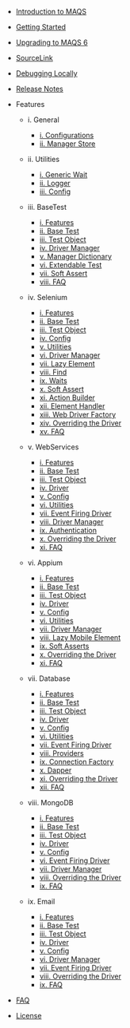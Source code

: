 - [Introduction to MAQS ](MAQS_7/Introduction.md)

- [Getting Started](MAQS_7/Getting-Started.md)
- [Upgrading to MAQS 6](MAQS_7/UpgradingFromMAQS6ToMAQS7.md)
- [SourceLink](MAQS_7/SourceLink.md)
- [Debugging Locally](MAQS_7/Debugging-Locally.md)
- [Release Notes](MAQS_7/ReleaseNotes.md)

- Features

  - i. General

    - [i. Configurations](MAQS_7/General/EnterpriseConfiguration.md)
    - [ii. Manager Store](MAQS_7/General/ManagerStore.md)

  - ii. Utilities

    - [i. Generic Wait](MAQS_7/Utilities/Generic-Waits.md)
    - [ii. Logger](MAQS_7/Utilities/Logger.md)
    - [iii. Config](MAQS_7/Utilities/Config.md)

  - iii. BaseTest

    - [i. Features](MAQS_7/Base/BaseFeatures.md)
    - [ii. Base Test](MAQS_7/Base/BaseTest.md)
    - [iii. Test Object](MAQS_7/Base/BaseTestObject.md)
    - [iv. Driver Manager](MAQS_7/Base/DriverManager.md)
    - [v. Manager Dictionary](MAQS_7/Base/ManagerDictionary.md)
    - [vi. Extendable Test](MAQS_7/Base/BaseExtendableTest.md)
    - [vii. Soft Assert](MAQS_7/Base/SoftAsserts.md)
    - [viii. FAQ](MAQS_7/Base/BaseFAQ.md)

  - iv. Selenium

    - [i. Features](MAQS_7/Selenium/SeleniumFeatures.md)
    - [ii. Base Test](MAQS_7/Selenium/SeleniumBaseTest.md)
    - [iii. Test Object](MAQS_7/Selenium/SeleniumTestObject.md)
    - [iv. Config](MAQS_7/Selenium/SeleniumConfig.md)
    - [v. Utilities](MAQS_7/Selenium/SeleniumUtilities.md)
    - [vi. Driver Manager](MAQS_7/Selenium/SeleniumDriverManager.md)
    - [vii. Lazy Element](MAQS_7/Selenium/LazyElement.md)
    - [viii. Find](MAQS_7/Selenium/SeleniumFind.md)
    - [ix. Waits](MAQS_7/Selenium/Waits.md)
    - [x. Soft Assert](MAQS_7/Selenium/SoftAsserts.md)
    - [xi. Action Builder](MAQS_7/Selenium/ActionBuilder.md)
    - [xii. Element Handler](MAQS_7/Selenium/ElementHandler.md)
    - [xiii. Web Driver Factory](MAQS_7/Selenium/WebDriverFactory.md)
    - [xiv. Overriding the Driver](MAQS_7/Selenium/SeleniumOverride.md)
    - [xv. FAQ](MAQS_7/Selenium/SeleniumFAQ.md)

  - v. WebServices

    - [i. Features](MAQS_7/WebService/WebServiceFeatures.md)
    - [ii. Base Test](MAQS_7/WebService/WebServiceBaseTest.md)
    - [iii. Test Object](MAQS_7/WebService/WebServiceTestObject.md)
    - [iv. Driver](MAQS_7/WebService/WebServiceDriver.md)
    - [v. Config](MAQS_7/WebService/WebServiceConfig.md)
    - [vi. Utilities](MAQS_7/WebService/WebServiceUtilities.md)
    - [vii. Event Firing Driver](MAQS_7/WebService/WebServiceEventFiringDriver.md)
    - [viii. Driver Manager](MAQS_7/WebService/WebServiceDriverManager.md)
    - [ix. Authentication](MAQS_7/WebService/WebServiceAuth.md)
    - [x. Overriding the Driver](MAQS_7/WebService/WebServiceOverride.md)
    - [xi. FAQ](MAQS_7/WebService/WebServicesFAQ.md)

  - vi. Appium

    - [i. Features](MAQS_7/Appium/AppiumFeatures.md)
    - [ii. Base Test](MAQS_7/Appium/AppiumBaseTest.md)
    - [iii. Test Object](MAQS_7/Appium/AppiumTestObject.md)
    - [iv. Driver](MAQS_7/Appium/AppiumDriver.md)
    - [v. Config](MAQS_7/Appium/AppiumConfig.md)
    - [vi. Utilities](MAQS_7/Appium/AppiumUtilities.md)
    - [vii. Driver Manager](MAQS_7/Appium/AppiumDriverManager.md)
    - [viii. Lazy Mobile Element](MAQS_7/Appium/LazyMobileElement.md)
    - [ix. Soft Asserts](MAQS_7/Appium/AppiumSoftAssert.md)
    - [x. Overriding the Driver](MAQS_7/Appium/AppiumOverride.md)
    - [xi. FAQ](MAQS_7/Appium/AppiumFAQ.md)

  - vii. Database

    - [i. Features](MAQS_7/Database/DatabaseFeatures.md)
    - [ii. Base Test](MAQS_7/Database/DatabaseBaseTest.md)
    - [iii. Test Object](MAQS_7/Database/DatabaseTestObject.md)
    - [iv. Driver](MAQS_7/Database/DatabaseDriver.md)
    - [v. Config](MAQS_7/Database/DatabaseConfig.md)
    - [vi. Utilities](MAQS_7/Database/DatabaseUtilites.md)
    - [vii. Event Firing Driver](MAQS_7/Database/DatabaseEventFiringDriver.md)
    - [viii. Providers](MAQS_7/Database/DatabaseProviders.md)
    - [ix. Connection Factory](MAQS_7/Database/DatabaseConnectionFactory.md)
    - [x. Dapper](MAQS_7/Database/MAQSDapper.md)
    - [xi. Overriding the Driver](MAQS_7/Database/DatabaseDriverOverride.md)
    - [xii. FAQ](MAQS_7/Database/DatabaseFAQ.md)

  - viii. MongoDB

    - [i. Features](MAQS_7/MongoDB/MongoDBFeatures.md)
    - [ii. Base Test](MAQS_7/MongoDB/MongoBaseTest.md)
    - [iii. Test Object](MAQS_7/MongoDB/MongoTestObject.md)
    - [iv. Driver](MAQS_7/MongoDB/MongoDBDriver.md)
    - [v. Config](MAQS_7/MongoDB/MongoDBConfig.md)
    - [vi. Event Firing Driver](MAQS_7/MongoDB/EventFiringMongoDBDriver.md)
    - [vii. Driver Manager](MAQS_7/MongoDB/MongoDriverManager.md)
    - [viii. Overriding the Driver](MAQS_7/MongoDB/MongoDriverOverride.md)
    - [ix. FAQ](MAQS_7/MongoDB/MongoFAQ.md)

  - ix. Email
    - [i. Features](MAQS_7/Email/EmailFeatures.md)
    - [ii. Base Test](MAQS_7/Email/EmailBaseTest.md)
    - [iii. Test Object](MAQS_7/Email/EmailTestObject.md)
    - [iv. Driver](MAQS_7/Email/EmailDriver.md)
    - [v. Config](MAQS_7/Email/EmailConfig.md)
    - [vi. Driver Manager](MAQS_7/Email/EmailDriverManager.md)
    - [vii. Event Firing Driver](MAQS_7/Email/EmailEventFiringlDriver.md)
    - [viii. Overriding the Driver](MAQS_7/Email/EmailDriverOverride.md)
    - [ix. FAQ](MAQS_7/Email/EmailFAQ.md)

- [FAQ](MAQS_7/MAQS-FAQ.md)
- [License](MAQS_7/License.md)
